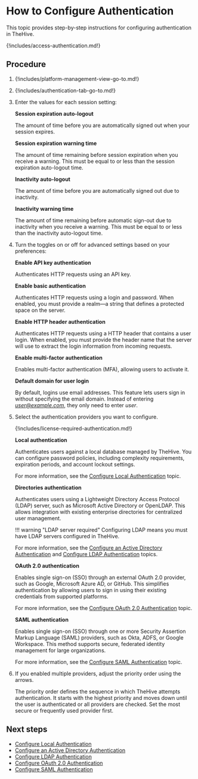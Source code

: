 # How to Configure Authentication

This topic provides step-by-step instructions for configuring authentication in TheHive.

{!includes/access-authentication.md!}

## Procedure

1. {!includes/platform-management-view-go-to.md!}

2. {!includes/authentication-tab-go-to.md!}

3. Enter the values for each session setting:

    **Session expiration auto-logout**

    The amount of time before you are automatically signed out when your session expires.

    **Session expiration warning time**

    The amount of time remaining before session expiration when you receive a warning. This must be equal to or less than the session expiration auto-logout time.

    **Inactivity auto-logout**

    The amount of time before you are automatically signed out due to inactivity.

    **Inactivity warning time**

    The amount of time remaining before automatic sign-out due to inactivity when you receive a warning. This must be equal to or less than the inactivity auto-logout time.

4. Turn the toggles on or off for advanced settings based on your preferences:

    **Enable API key authentication**

    Authenticates HTTP requests using an API key.

    **Enable basic authentication**

    Authenticates HTTP requests using a login and password. When enabled, you must provide a realm—a string that defines a protected space on the server.

    **Enable HTTP header authentication**

    Authenticates HTTP requests using a HTTP header that contains a user login. When enabled, you must provide the header name that the server will use to extract the login information from incoming requests.

    **Enable multi-factor authentication**

    Enables multi-factor authentication (MFA), allowing users to activate it.

    **Default domain for user login**

    By default, logins use email addresses. This feature lets users sign in without specifying the email domain. Instead of entering *user@example.com*, they only need to enter *user*.

5. Select the authentication providers you want to configure.

    {!includes/license-required-authentication.md!}

    **Local authentication**

    Authenticates users against a local database managed by TheHive. You can configure password policies, including complexity requirements, expiration periods, and account lockout settings.

    For more information, see the [Configure Local Authentication](local.md) topic.

    **Directories authentication**

    Authenticates users using a Lightweight Directory Access Protocol (LDAP) server, such as Microsoft Active Directory or OpenLDAP. This allows integration with existing enterprise directories for centralized user management.

    !!! warning "LDAP server required"
        Configuring LDAP means you must have LDAP servers configured in TheHive.

    For more information, see the [Configure an Active Directory Authentication](ad.md) and [Configure LDAP Authentication](ldap.md) topics.

    **OAuth 2.0 authentication**

    Enables single sign-on (SSO) through an external OAuth 2.0 provider, such as Google, Microsoft Azure AD, or GitHub. This simplifies authentication by allowing users to sign in using their existing credentials from supported platforms.

    For more information, see the [Configure OAuth 2.0 Authentication](oauth2.md) topic.

    **SAML authentication**

    Enables single sign-on (SSO) through one or more Security Assertion Markup Language (SAML) providers, such as Okta, ADFS, or Google Workspace. This method supports secure, federated identity management for large organizations.

    For more information, see the [Configure SAML Authentication](saml.md) topic.

6. If you enabled multiple providers, adjust the priority order using the arrows.
    
    The priority order defines the sequence in which TheHive attempts authentication. It starts with the highest priority and moves down until the user is authenticated or all providers are checked. Set the most secure or frequently used provider first.

## Next steps

* [Configure Local Authentication](local.md)
* [Configure an Active Directory Authentication](ad.md)
* [Configure LDAP Authentication](ldap.md)
* [Configure OAuth 2.0 Authentication](oauth2.md)
* [Configure SAML Authentication](saml.md)